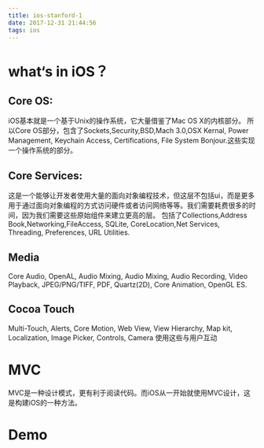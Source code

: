 ```yaml
---
title: ios-stanford-1
date: 2017-12-31 21:44:56
tags: ios
---
```


# what‘s in iOS？

## Core OS:

iOS基本就是一个基于Unix的操作系统，它大量借鉴了Mac OS X的内核部分。
所以Core OS部分，包含了Sockets,Security,BSD,Mach 3.0,OSX Kernal, Power Management, Keychain Access, Certifications, File System Bonjour.这些实现一个操作系统的部分。

## Core Services:

这是一个能够让开发者使用大量的面向对象编程技术，但这层不包括ui，而是更多用于通过面向对象编程的方式访问硬件或者访问网络等等。我们需要耗费很多的时间，因为我们需要这些原始组件来建立更高的层。
包括了Collections,Address Book,Networking,FileAccess, SQLite, CoreLocation,Net Services, Threading, Preferences, URL Utilities.

## Media

Core Audio, OpenAL, Audio Mixing, Audio Mixing, Audio Recording, Video Playback, JPEG/PNG/TIFF, PDF, Quartz(2D), Core Animation, OpenGL ES.

## Cocoa Touch

Multi-Touch, Alerts, Core Motion, Web View, View Hierarchy, Map kit, Localization, Image Picker, Controls, Camera
使用这些与用户互动

# MVC

MVC是一种设计模式，更有利于阅读代码。而iOS从一开始就使用MVC设计，这是构建iOS的一种方法。

# Demo

